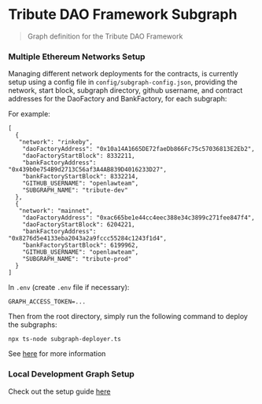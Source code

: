 # Tribute DAO Framework Subgraph

> Graph definition for the Tribute DAO Framework

### Multiple Ethereum Networks Setup

Managing different network deployments for the contracts, is currently setup using a config file in `config/subgraph-config.json`, providing the network, start block, subgraph directory, github username, and contract addresses for the DaoFactory and BankFactory, for each subgraph:

For example:

```
[
  {
   "network": "rinkeby",
    "daoFactoryAddress": "0x10a14A1665DE72faeDb866Fc75c57036813E2Eb2",
    "daoFactoryStartBlock": 8332211,
    "bankFactoryAddress": "0x439b0e754B9d2713C56af3A4AB839D4016233D27",
    "bankFactoryStartBlock": 8332214,
    "GITHUB_USERNAME": "openlawteam",
    "SUBGRAPH_NAME": "tribute-dev"
  },
  {
   "network": "mainnet",
    "daoFactoryAddress": "0xac665be1e44cc4eec388e34c3899c271fee847f4",
    "daoFactoryStartBlock": 6204221,
    "bankFactoryAddress": "0x8276d5e4133eba2043a2a9fccc55284c1243f1d4",
    "bankFactoryStartBlock": 6199962,
    "GITHUB_USERNAME": "openlawteam",
    "SUBGRAPH_NAME": "tribute-prod"
  }
]
```

In `.env` (create `.env` file if necessary):

```
GRAPH_ACCESS_TOKEN=...
```

Then from the root directory, simply run the following command to deploy the subgraphs:

```
npx ts-node subgraph-deployer.ts
```

See [here](https://thegraph.com/docs/deploy-a-subgraph#redeploying-a-subgraph) for more information

### Local Development Graph Setup

Check out the setup guide [here](https://github.com/openlawteam/molochv3-contracts/blob/master/docker/README.md)
